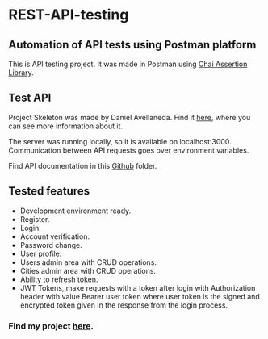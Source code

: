 # REST-API-testing

## Automation of API tests using Postman platform
This is API testing project. It was made in Postman using [Chai Assertion Library](https://www.chaijs.com/).

## Test API
Project Skeleton was made by Daniel Avellaneda. Find it [here](https://github.com/davellanedam/vue-skeleton-mvp), where you can see more information about it.

The server was running locally, so it is available on localhost:3000. Communication between API requests goes over environment variables.

Find API documentation in this [Github](https://github.com/nemanja-sta/REST-API-testing/blob/main/documentation.yaml) folder.

## Tested features
* Development environment ready.
* Register.
* Login.
* Account verification.
* Password change.
* User profile.
* Users admin area with CRUD operations.
* Cities admin area with CRUD operations.
* Ability to refresh token.
* JWT Tokens, make requests with a token after login with Authorization header with value Bearer user token where user token is the signed and encrypted token given in the response from the login process.

### Find my project [here](https://documenter.getpostman.com/view/9887150/TVewa4zs#intro).
